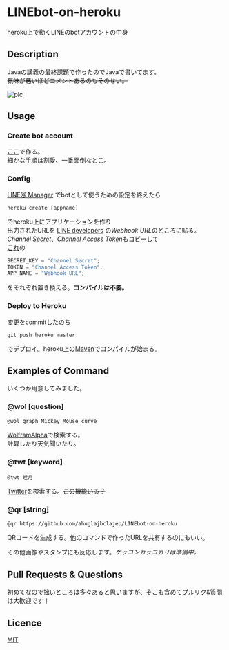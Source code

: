 # LINEbot-on-heroku
heroku上で動くLINEのbotアカウントの中身

## Description
Javaの講義の最終課題で作ったのでJavaで書いてます。  
~~気味が悪いほどコメントあるのもそのせい。~~

![pic](pic/README.gif)

## Usage
### Create bot account
[ここ](https://business.line.me/ja/services/bot)で作る。  
細かな手順は割愛、一番面倒なとこ。

### Config
[LINE@ Manager](https://admin-official.line.me) でbotとして使うための設定を終えたら  
```
heroku create [appname]
```  
でheroku上にアプリケーションを作り  
出力されたURLを [LINE developers](https://developers.line.me/ba) の*Webhook URL*のところに貼る。  
*Channel Secret*、*Channel Access Token*もコピーして  
[これ](src/main/java/mutuki/Send.java)の   
```java
SECRET_KEY = "Channel Secret";
TOKEN = "Channel Access Token";
APP_NAME = "Webhook URL";
```  
をそれぞれ置き換える。**コンパイルは不要。**

### Deploy to Heroku
変更をcommitしたのち  
```
git push heroku master
```  
でデプロイ。heroku上の[Maven](https://maven.apache.org)でコンパイルが始まる。

## Examples of Command
いくつか用意してみました。

### @wol [question]
```
@wol graph Mickey Mouse curve
```  
[WolframAlpha](http://www.wolframalpha.com)で検索する。  
計算したり天気聞いたり。

### @twt [keyword]
```
@twt 睦月
```  
[Twitter](https://twitter.com)を検索する。~~この機能いる？~~

### @qr [string]
```
@qr https://github.com/ahuglajbclajep/LINEbot-on-heroku
```  
QRコードを生成する。他のコマンドで作ったURLを共有するのにもいい。

その他画像やスタンプにも反応します。*ケッコンカッコカリは準備中。*

## Pull Requests & Questions
初めてなので拙いところは多々あると思いますが、そこも含めてプルリク&質問は大歓迎です！

## Licence
[MIT](LICENSE)